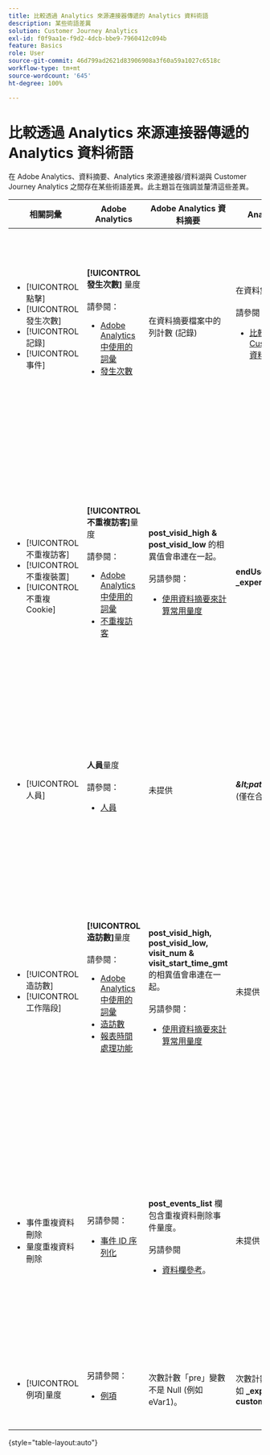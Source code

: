 ```yaml
---
title: 比較透過 Analytics 來源連接器傳遞的 Analytics 資料術語
description: 某些術語差異
solution: Customer Journey Analytics
exl-id: f0f9aa1e-f9d2-4dcb-bbe9-7960412c094b
feature: Basics
role: User
source-git-commit: 46d799ad2621d83906908a3f60a59a1027c6518c
workflow-type: tm+mt
source-wordcount: '645'
ht-degree: 100%

---
```


# 比較透過 Analytics 來源連接器傳遞的 Analytics 資料術語

在 Adobe Analytics、資料摘要、Analytics 來源連接器/資料湖與 Customer Journey Analytics 之間存在某些術語差異。此主題旨在強調並釐清這些差異。

| 相關詞彙 | Adobe Analytics | Adobe Analytics 資料摘要 | Analytics 來源連接器/資料湖 | Customer Journey Analytics | 附註 |
|---|---|---|---|---|---|
| <ul><li>[!UICONTROL 點擊]</li><li>[!UICONTROL 發生次數]</li><li>[!UICONTROL 記錄]</li><li>[!UICONTROL 事件]</li></ul> | **[!UICONTROL 發生次數]** 量度<br><br>請參閱：<ul><li>[Adobe Analytics 中使用的詞彙](https://experienceleague.adobe.com/docs/analytics/technotes/terms.html?lang=zh-Hant)</li><li>[發生次數](https://experienceleague.adobe.com/docs/analytics/components/metrics/occurrences.html?lang=zh-Hant)</li></ul> | 在資料摘要檔案中的列計數 (記錄) | 在資料集中的列計數 (記錄)<br><br>請參閱：<ul><li>[比較 Adobe Analytics 資料與 Customer Journey Analytics 資料](https://experienceleague.adobe.com/docs/analytics-platform/using/troubleshooting/compare.html?lang=zh-Hant)</li></ul> | **[!UICONTROL 事件]**&#x200B;量度 | <ul><li>在 Adobe Analytics 中，「點擊」和「發生次數」是同義字。</li><li>請參閱下列&#x200B;_自訂事件_。</li><li>某些資料透過 Analytics 來源連接器傳遞至 Adobe Experience Platform 時，會篩選某些資料。請參閱[比較 Adobe Analytics 資料與 Customer Journey Analytics 資料](https://experienceleague.adobe.com/docs/analytics-platform/using/troubleshooting/compare.html?lang=zh-Hant) |
| <ul><li>[!UICONTROL 不重複訪客]</li><li>[!UICONTROL 不重複裝置]</li><li>[!UICONTROL 不重複 Cookie]</li></ul> | **[!UICONTROL 不重複訪客]**&#x200B;量度<br><br>請參閱：<ul><li>[Adobe Analytics 中使用的詞彙](https://experienceleague.adobe.com/docs/analytics/technotes/terms.html?lang=zh-Hant)</li><li>[不重複訪客](https://experienceleague.adobe.com/docs/analytics/components/metrics/unique-visitors.html?lang=zh-Hant)</li></ul> | **post\_visid\_high &amp; post\_visid\_low** 的相異值會串連在一起。<br><br>另請參閱：<ul><li>[使用資料摘要來計算常用量度](https://experienceleague.adobe.com/docs/analytics/export/analytics-data-feed/data-feed-contents/datafeeds-calculate.html?lang=zh-Hant)</li></ul> | **endUserIDs 的相異計數。\_experience.aaid.id** | **人員**&#x200B;量度，如果是 **endUserIDs。\_experience.aaid.id** 選擇為人員 ID。 | <ul><li>Adobe Analytics 中的「人員」通常與「裝置識別碼」 (如 Cookie) 相關聯。AAID 是 Adobe Analytics 中的主要裝置識別碼，而非 ECID。另請參閱[AAID、ECID、AACUSTOMID 和 Analytics 來源連接器](https://experienceleague.adobe.com/docs/analytics-platform/using/compare-aa-cja/cja-aa-comparison/aaid-ecid-adc.html?lang=zh-Hant)。</li><li>「訪客」並不是 Customer Journey Analytics 中的現成量度。但如果您選取 **endUserIDs。\_experience.aaid.id** 做為人員 ID，那麼在 Customer Journey Analytics 中的人員量度約略等同於 Adobe Analytics 中的不重複訪客。</li></ul> |
| <ul><li>[!UICONTROL 人員]</li></ul> | **人員**&#x200B;量度<br><br>請參閱：<ul><li>[人員](https://experienceleague.adobe.com/docs/analytics/components/metrics/people.html?lang=zh-Hant)</li></ul> | 未提供 | **_\&lt;path\>_.stitchedId**的相異計數 (僅在合成資料集中提供) | **人員量度** | <ul><li>Customer Journey Analytics 中的人員量度是人員 ID 的相異計數。視您在 Customer Journey Analytics 連線中選取做為人員 ID 的項目而定，人員量度可能有不同的意義。</ul></li> |
| <ul><li>[!UICONTROL 造訪數]</li><li>[!UICONTROL 工作階段]</li></ul> | **[!UICONTROL 造訪數]**&#x200B;量度<br><br>請參閱：<ul><li>[Adobe Analytics 中使用的詞彙](https://experienceleague.adobe.com/docs/analytics/technotes/terms.html?lang=zh-Hant)</li><li>[造訪數](https://experienceleague.adobe.com/docs/analytics/components/metrics/visits.html?lang=zh-Hant)</li><li>[報表時間處理功能](https://experienceleague.adobe.com/docs/analytics/components/virtual-report-suites/vrs-report-time-processing.html?lang=zh-Hant)</ul></li> | **post\_visid\_high, post\_visid\_low, visit\_num &amp; visit\_start\_time\_gmt** 的相異值會串連在一起。<br><br>另請參閱：<ul><li>[使用資料摘要來計算常用量度](https://experienceleague.adobe.com/docs/analytics/export/analytics-data-feed/data-feed-contents/datafeeds-calculate.html?lang=zh-Hant)</li></ul> | 未提供 | **工作階段**&#x200B;量度 | <ul><li>由於在 Adobe Analytics 虛擬報告套裝和 Customer Journey Analytics 資料檢視中進行報告時間處理，因此可設定造訪 (工作階段) 的概念。因此，視套用的定義而定，不同環境之間的造訪 (工作階段) 可能不盡相同。亦請參閱「[比較 Adobe Analytics 與 Customer Journey Analytics 報告功能之間的資料處理](https://experienceleague.adobe.com/docs/analytics-platform/using/compare-aa-cja/cja-aa-comparison/data-processing-comparisons.html?lang=zh-Hant)」和「[虛擬報告套裝、資料檢視、Adobe Experience Platform 沙箱和 Analytics 來源連接器](https://experienceleague.adobe.com/docs/analytics-platform/using/compare-aa-cja/cja-aa-comparison/vrs-dataview-sandbox-adc.html?lang=zh-Hant)」。 | <ul><li>自訂事件</li><li>成功事件</li></ul> | 自訂事件 1-1000 | **post\_events\_list**<br><br>&#x200B;請參閱：<ul><li>[使用資料摘要來計算常用量度](https://experienceleague.adobe.com/docs/analytics/export/analytics-data-feed/data-feed-contents/datafeeds-calculate.html?lang=zh-Hant) | **\_experience.analytics。<ul>event1to100.event1 **到<br>** event901to1000.event1000 **</ul> | **\_experience.analytics。<ul>event1to100.event1 **到<br>** event901to1000.event1000 **</ul> | <ul><li>Adobe Analytics 中的「事件」是已在 Adobe Analytics 影像請求 (資料彙集伺服器呼叫) 中設定的[成功事件](https://experienceleague.adobe.com/docs/analytics/components/metrics/custom-events.html?lang=zh-Hant) (自訂事件)。</ul> |
| <ul><li>事件重複資料刪除</li><li>量度重複資料刪除</ul></li> | 另請參閱：<ul><li>[事件 ID 序列化](https://experienceleague.adobe.com/docs/analytics/implementation/vars/page-vars/events/event-serialization.html?lang=zh-Hant)</li></ul> | **post_events_list** 欄包含重複資料刪除事件量度。<br><br>另請參閱 <ul><li>[資料欄參考](https://experienceleague.adobe.com/docs/analytics/export/analytics-data-feed/data-feed-contents/datafeeds-reference.html?lang=zh-Hant)。 </ul></li> | 未提供 | 另請參閱：<ul><li>[量度重複資料刪除元件設定](https://experienceleague.adobe.com/docs/analytics-platform/using/cja-dataviews/component-settings/metric-deduplication.html?lang=zh-Hant) | <ul><li>Adobe Analytics 中的事件/量度去重複化與 Customer Journey Analytics 略有不同。在 Adobe Analytics，去重複化會在資料處理時發生。在 Customer Journey Analytics 中，去重複化會在報告時間階段發生，以提供更多彈性。去重複化量度在 Adobe Analytics 與 Customer Journey Analytics 之間可能略有不同。</li></ul> |
| <ul><li>[!UICONTROL 例項]量度</li></ul> | 另請參閱：<ul><li>[例項](https://experienceleague.adobe.com/docs/analytics/components/metrics/instances.html?lang=zh-Hant) | 次數計數「pre」變數不是 Null (例如 eVar1)。 | 次數計數「mid」變數不是 Null (例如 **\_experience.analytics)。<br>customDimensions.eVars.eVar1**). | 您可以建立&#x200B;**執行個體**&#x200B;量度 (透過 [eVar 欄位建立量度)。](https://experienceleague.adobe.com/docs/analytics-platform/using/cja-dataviews/data-views-usecases.html?lang=zh-Hant) | <ul><li>[!UICONTROL 執行個體一般與 prop 和 eVar 欄相關聯，藉此方式判斷已設定此變數幾次。] |

{style="table-layout:auto"}
